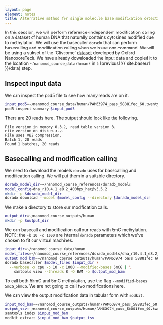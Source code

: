 ```yaml
---
layout: page
element: notes
title: Alternative method for single molecule base modification detection
---
```


In this session, we will perform reference-independent modification calling
on a dataset of human DNA that naturally contains cytosines modified due to methylation.
We will use the basecaller `dorado` that can perform basecalling and modification
calling when we issue one command.
We will be using a subset of the 'Cliveome' [dataset](https://labs.epi2me.io/cliveome_5mc_cfdna_celldna/)
developed by Oxford NanoporeTech.
We have already downloaded the input data and copied it to the location `~/nanomod_course_data/human/`
in a [previous]({{ site.baseurl }}/data) step.

## Inspect input data

We can inspect the pod5 file to see how many reads are on it.

```bash
input_pod5=~/nanomod_course_data/human/PAM63974_pass_58881fec_60.twenty_random_reads.pod5
pod5 inspect summary $input_pod5
```

There are 20 reads here. The output should look like the following.

```text
File version in memory 0.3.2, read table version 3.
File version on disk 0.3.2.
File uses VBZ compression.
Batch 1, 20 reads
Found 1 batches, 20 reads
```

## Basecalling and modification calling

We need to download the models `dorado` uses for basecalling and modification calling.
We will put them in a suitable directory.

```bash
dorado_model_dir=~/nanomod_course_references/dorado_models
model_config=dna_r10.4.1_e8.2_400bps_hac@v3.5.2
mkdir -p $dorado_model_dir
dorado download --model $model_config --directory $dorado_model_dir
```

We make a directory to store our modification calls.

```bash
output_dir=~/nanomod_course_outputs/human
mkdir -p $output_dir
```

We can basecall and modification call our reads with 5mC methylation.
NOTE: the `-b 10 -c 1000` are internal `dorado` parameters which we've chosen to fit
our virtual machines.

```bash
input_dir=~/nanomod_course_data/human
model_files=~/nanomod_course_references/dorado_models/dna_r10.4.1_e8.2_400bps_hac@v3.5.2
output_mod_bam=~/nanomod_course_outputs/human/PAM63974_pass_58881fec_60.twenty_random_reads.mod.bam
dorado basecaller $model_files $input_dir \
  --verbose -x cpu -b 10 -c 1000 --modified-bases 5mCG | \
    samtools view --threads 8 -O BAM -o $output_mod_bam
```

To call both 5hmC and 5mC methylation, use the flag `--modified-bases 5mCG_5hmCG`.
We are not going to call two modifications here.

We can view the output modification data in tabular form with `modkit`.

```bash
input_mod_bam=~/nanomod_course_outputs/human/PAM63974_pass_58881fec_60.twenty_random_reads.mod.bam
output_tsv=~/nanomod_course_outputs/human/PAM63974_pass_58881fec_60.twenty_random_reads.mod.bam.tsv
samtools index $input_mod_bam
modkit extract $input_mod_bam $output_tsv
```